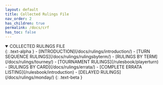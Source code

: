 ```yaml
---
layout: default
title: Collected Rulings File
nav_order: 2
has_children: true
permalink: /docs/crf
has_toc: false
---
```


<details open markdown="block">
  <summary>
   COLLECTED RULINGS FILE
  </summary>
  {: .text-alpha }
 - [INTRODUCTION](/docs/rulings/introduction/)
 - [TURN SEQUENCE RULINGS](/docs/rulings/rulingsbyterm/)
 - [RULINGS BY TERM](/docs/rulings/tourney/)
 - [TOURNAMENT RULINGS](/rulesbook/playerturn)
 - [RULINGS BY CARD](/docs/rulings/errata/)
 - [COMPLETE ERRATA LISTING](/rulesbook/introduction)
 - [DELAYED RULINGS](/docs/rulings/monday/)
 {: .text-beta }
</details>
